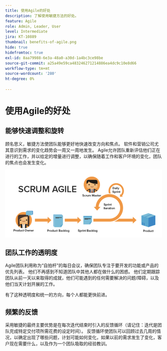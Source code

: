 ```yaml
---
title: 使用Agile的好处
description: 了解使用敏捷方法的好处。
feature: Agile
role: Admin, Leader, User
level: Intermediate
jira: KT-10889
thumbnail: benefits-of-agile.png
hide: true
hidefromtoc: true
exl-id: 8aa79988-6e3a-48a0-a30d-1a4bc3ce98be
source-git-commit: a25a49e59ca483246271214886ea4dc9c10e8d66
workflow-type: tm+mt
source-wordcount: '280'
ht-degree: 0%

---
```


# 使用Agile的好处

## 能够快速调整和旋转

顾名思义，敏捷方法使团队能够更好地快速改变方向和焦点。 软件和营销公司尤其意识到需求的变化趋势会一周又一周地发生。 Agile允许团队重新评估他们正在进行的工作，并以给定的增量进行调整，以确保随着工作和客户环境的变化，团队的焦点也会发生变化。

![Agile工作流](assets/agile-work-stream.png)

## 团队工作的透明度

Agile团队利用称为“自拍杆”的每日会议，确保团队专注于要开发的功能或产品的优先列表。 他们不再感到不知道团队中其他人都在做什么的困惑。 他们定期跟踪团队从前一天以来取得的成就，他们可能遇到的任何需要解决的问题/障碍，以及他们当天计划开展的工作。



有了这种透明度和统一的方向，每个人都能更快前进。



## 频繁的反馈

采用敏捷的最终主要优势是在每次迭代结束时引入的反馈循环（请记住：迭代是团队完成特定交付项所需花费的设定时间）。 反馈循环使团队可以回顾过去几周的情况，以确定出现了哪些问题，计划可能如何变化，如果以前的需求发生了变化，客户现在需要什么，以及作为一个团队吸取的经验教训。
